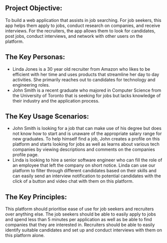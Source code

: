 ## Project Objective:
To build a web application that assists in job searching. For job seekers, this app helps them apply to jobs, conduct research on companies, and receive interviews. For the recruiters, the app allows them to look for candidates, post jobs, conduct interviews, and network with other users on the platform.

## The Key Personas:
- Linda Jones is a 30 year old recruiter from Amazon who likes to be efficient with her time and uses products that streamline her day to day activities. She primarily reaches out to candidates for technology and engineering roles.
- John Smith is a recent graduate who majored in Computer Science from the University of Toronto that is seeking for jobs but lacks knowledge of their industry and the application process.

## The Key Usage Scenarios:
- John Smith is looking for a job that can make use of his degree but does not know how to start and is unaware of the appropriate salary range for new graduates. To help himself find a job, John creates a profile on this platform and starts looking for jobs as well as learns about various tech companies by viewing descriptions and comments on the companies profile page.
- Linda is looking to hire a senior software engineer who can fill the role of an employee that left the company on short notice. Linda can use our platform to filter through different candidates based on their skills and can easily send an interview notification to potential candidates with the click of a button and video chat with them on this platform.

## The Key Principles:
This platform should prioritise ease of use for job seekers and recruiters over anything else. The job seekers should be able to easily apply to jobs and spend less than 5 minutes per application as well as be able to find companies that they are interested in. Recruiters should be able to easily identify suitable candidates and set up and conduct interviews with them on this platform alone.
